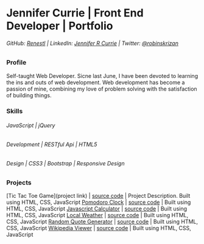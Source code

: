 # Jennifer Currie | Front End Developer | Portfolio

###### GitHub: [Renestl](https://github.com/Renestl) | LinkedIn: [Jennifer R Currie](https://www.linkedin.com/in/jennifer-currie-mba-rhia-5a89755) | Twitter: [@robinskrizan](https://twitter.com/RobinSKrizan)

### Profile

Self-taught Web Developer. Sicne last June, I have been devoted to learning the ins and outs of web development. Web development has become a passion of mine, combining my love of problem solving with the satisfaction of building things.

### Skills

###### JavaScript | jQuery
###### Development | RESTful Api | HTML5
###### Design | CSS3 | Bootstrap | Responsive Design

### Projects

[Tic Tac Toe Game](project link) | [source code](https://github.com/Renestl/Tic-Tac-Toe-Game) | Project Description. Built using HTML, CSS, JavaScript
[Pomodoro Clock](http://codepen.io/renestl/full/rLapXw/) | [source code](https://github.com/Renestl/fcc-projects/tree/master/pomodoro-clock) | Built using HTML, CSS, JavaScript
[Javascript Calculator](http://codepen.io/renestl/full/mVaZOo/) | [source code](https://github.com/Renestl/fcc-projects/tree/master/javascript-calculator) | Built using HTML, CSS, JavaScript
[Local Weather](http://codepen.io/renestl/full/MKdxMw/) | [source code](https://github.com/Renestl/fcc-projects/tree/master/local-weather) | Built using HTML, CSS, JavaScript
[Random Quote Generator](http://codepen.io/renestl/full/OyjYMQ/) | [source code](https://github.com/Renestl/fcc-projects/tree/master/random-quote-generator) | Built using HTML, CSS, JavaScript
[Wikipedia Viewer](http://codepen.io/renestl/full/PNYNGv/) | [source code](https://github.com/Renestl/fcc-projects/tree/master/wikipedia-viewer) | Built using HTML, CSS, JavaScript
